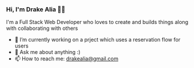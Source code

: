 ### Hi, I'm Drake Alia 🙌🏻

I'm a Full Stack Web Developer who loves to create and builds things along with collaborating with others


- 🔭 I’m currently working on a prject which uses a reservation flow for users
- 💬 Ask me about anything :)
- 📫 How to reach me: drakealia@gmail.com

